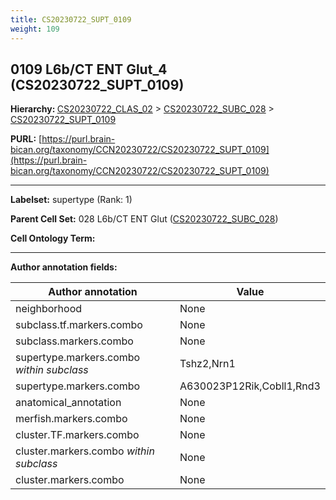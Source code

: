```yaml
---
title: CS20230722_SUPT_0109
weight: 109
---
```

## 0109 L6b/CT ENT Glut_4 (CS20230722_SUPT_0109)
<b>Hierarchy: </b>
[CS20230722_CLAS_02](../CS20230722_CLAS_02) >
[CS20230722_SUBC_028](../CS20230722_SUBC_028) >
[CS20230722_SUPT_0109](../CS20230722_SUPT_0109)

**PURL:** [https://purl.brain-bican.org/taxonomy/CCN20230722/CS20230722_SUPT_0109](https://purl.brain-bican.org/taxonomy/CCN20230722/CS20230722_SUPT_0109)

---


**Labelset:** supertype (Rank: 1)

**Parent Cell Set:** 028 L6b/CT ENT Glut ([CS20230722_SUBC_028](../CS20230722_SUBC_028))



**Cell Ontology Term:** 

[MARKER GENES.]: #


---

[TRANSFERRED ANNOTATIONS.]: #


[AUTHOR ANNOTATION FIELDS.]: #


**Author annotation fields:**

| Author annotation | Value |
|-------------------|-------|
|neighborhood|None|
|subclass.tf.markers.combo|None|
|subclass.markers.combo|None|
|supertype.markers.combo _within subclass_|Tshz2,Nrn1|
|supertype.markers.combo|A630023P12Rik,Cobll1,Rnd3|
|anatomical_annotation|None|
|merfish.markers.combo|None|
|cluster.TF.markers.combo|None|
|cluster.markers.combo _within subclass_|None|
|cluster.markers.combo|None|

